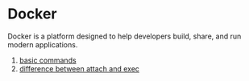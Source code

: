 # Docker

Docker is a platform designed to help developers build, share, and run modern applications.

1. [basic commands](./basic_commands.md)
2. [difference between attach and exec](./diff_between_attach_and_exec.md)

